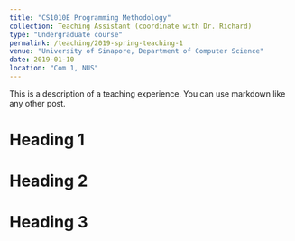 ```yaml
---
title: "CS1010E Programming Methodology"
collection: Teaching Assistant (coordinate with Dr. Richard)
type: "Undergraduate course"
permalink: /teaching/2019-spring-teaching-1
venue: "University of Sinapore, Department of Computer Science"
date: 2019-01-10
location: "Com 1, NUS"
---
```


This is a description of a teaching experience. You can use markdown like any other post.

Heading 1
======

Heading 2
======

Heading 3
======